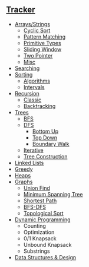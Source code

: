 ## [Tracker](https://docs.google.com/spreadsheets/d/1kfwqkKBKsxXx6uWNVsuavkLJKEvRrSl8ZcTCSYPERZE/edit?usp=sharing)

- [Arrays/Strings](Strings-Arrays/)
  - [Cyclic Sort](Strings-Arrays/Cyclic%20Sort/)
  - [Pattern Matching](Strings-Arrays/Pattern%20Matching%20Algorithms/)
  - [Primitive Types](Strings-Arrays/Primitive%20Types/)
  - [Sliding Window](Strings-Arrays/Sliding%20Window/)
  - [Two Pointer](Strings-Arrays/Two%20Pointer/)
  - [Misc](Strings-Arrays/Misc/)
- [Searching](Searching/)
- [Sorting](Sorting/)
  - [Algorithms](Sorting/Algorithms/)
  - [Intervals](Sorting/Intervals/)
- [Recursion](Recursion/)
  - [Classic](Recursion/Classic)
  - [Backtracking](Recursion/Backtracking)
- [Trees](Trees/)
  - [BFS](Trees/BFS/)
  - [DFS](Trees/DFS/)
    - [Bottom Up](Trees/DFS/Bottom-Up/)
    - [Top Down](Trees/DFS/Top-Down/)
    - [Boundary Walk](Trees/DFS/Boundary-Walk/)
  - [Iterative](Trees/Iterative/)
  - [Tree Construction](Trees/Tree%20Construction/)
- [Linked Lists](Linked%20Lists/)
- [Greedy](Greedy/)
- [Heaps](Greedy/Heaps/)
- [Graphs](Graphs/)
  - [Union Find](Graphs/UnionFind/)
  - [Minimum Spanning Tree](Graphs/Minimum%20Spanning%20Tree/)
  - [Shortest Path](Graphs/Shortest%20Path/)
  - [BFS-DFS](Graphs/BFS-DFS/)
  - [Topological Sort](Graphs/Topological-Sort/)
- [Dynamic Programming](DP/)
  - Counting
  - Optimization
  - 0/1 Knapsack
  - Unbound Knapsack
  - Substrings
- [Data Structures & Design](DS/Design/)
